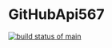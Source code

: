 # GitHubApi567
[![build status of main](https://travis-ci.org/sid4527/GitHubApi567.svg?branch=main)](https://travis-ci.org/sid4527/GitHubApi567)
